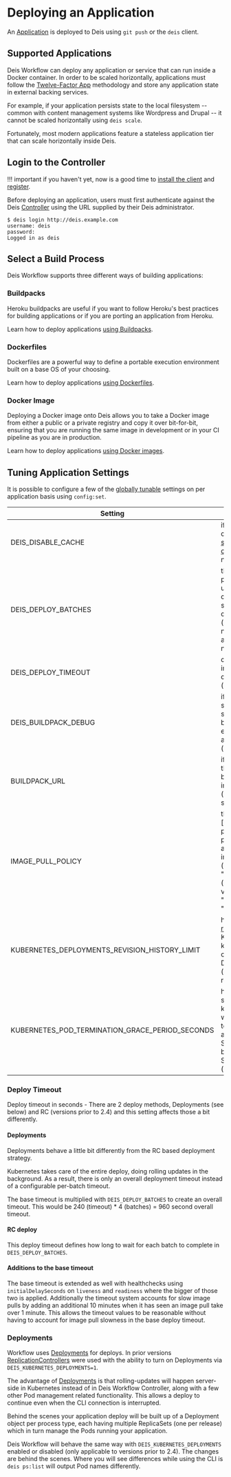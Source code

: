 # Deploying an Application

An [Application][] is deployed to Deis using `git push` or the `deis` client.

## Supported Applications

Deis Workflow can deploy any application or service that can run inside a Docker container.  In order to be scaled
horizontally, applications must follow the [Twelve-Factor App][] methodology and store any application state in external
backing services.

For example, if your application persists state to the local filesystem -- common with content management systems like
Wordpress and Drupal -- it cannot be scaled horizontally using `deis scale`.

Fortunately, most modern applications feature a stateless application tier that can scale horizontally inside Deis.

## Login to the Controller

!!! important
	if you haven't yet, now is a good time to [install the client][install client] and [register](../users/registration.md).

Before deploying an application, users must first authenticate against the Deis [Controller][]
using the URL supplied by their Deis administrator.

```
$ deis login http://deis.example.com
username: deis
password:
Logged in as deis
```

## Select a Build Process

Deis Workflow supports three different ways of building applications:

### Buildpacks

Heroku buildpacks are useful if you want to follow Heroku's best practices for building applications or if you are porting an application from Heroku.

Learn how to deploy applications [using Buildpacks](../applications/using-buildpacks.md).


### Dockerfiles

Dockerfiles are a powerful way to define a portable execution environment built on a base OS of your choosing.

Learn how to deploy applications [using Dockerfiles](../applications/using-docker-files.md).


### Docker Image

Deploying a Docker image onto Deis allows you to take a Docker image from either a public
or a private registry and copy it over bit-for-bit, ensuring that you are running the same
image in development or in your CI pipeline as you are in production.

Learn how to deploy applications [using Docker images](../applications/using-docker-images.md).

## Tuning Application Settings

It is possible to configure a few of the [globally tunable](../applications/managing-app-configuration.md) settings on per application basis using `config:set`.

Setting                                         | Description
----------------------------------------------- | ---------------------------------
DEIS_DISABLE_CACHE                              | if set, this will disable the [slugbuilder cache][] (default: not set)
DEIS_DEPLOY_BATCHES                             | the number of pods to bring up and take down sequentially during a scale (default: number of available nodes)
DEIS_DEPLOY_TIMEOUT                             | deploy timeout in seconds per deploy batch (default: 120)
DEIS_BUILDPACK_DEBUG                            | if set to True, slugbuilder will show buildpack errors if there are any (default: False)
BUILDPACK_URL                                   | if set, it will use the custom buildpack set in this variable (default: not set)
IMAGE_PULL_POLICY                               | the kubernetes [image pull policy][pull-policy] for application images (default: "IfNotPresent") (allowed values: "Always", "IfNotPresent")
KUBERNETES_DEPLOYMENTS_REVISION_HISTORY_LIMIT   | how many [revisions][kubernetes-deployment-revision] Kubernetes keeps around of a given Deployment (default: all revisions)
KUBERNETES_POD_TERMINATION_GRACE_PERIOD_SECONDS | how many seconds kubernetes waits for a pod to finish work after a SIGTERM before sending SIGKILL (default: 30)

### Deploy Timeout

Deploy timeout in seconds - There are 2 deploy methods, Deployments (see below) and RC (versions prior to 2.4) and this setting affects those a bit differently.

#### Deployments

Deployments behave a little bit differently from the RC based deployment strategy.

Kubernetes takes care of the entire deploy, doing rolling updates in the background. As a result, there is only an overall deployment timeout instead of a configurable per-batch timeout.

The base timeout is multiplied with `DEIS_DEPLOY_BATCHES` to create an overall timeout. This would be 240 (timeout) * 4 (batches) = 960 second overall timeout.

#### RC deploy

This deploy timeout defines how long to wait for each batch to complete in `DEIS_DEPLOY_BATCHES`.

#### Additions to the base timeout

The base timeout is extended as well with healthchecks using `initialDelaySeconds` on `liveness` and `readiness` where the bigger of those two is applied.
Additionally the timeout system accounts for slow image pulls by adding an additional 10 minutes when it has seen an image pull take over 1 minute. This allows the timeout values to be reasonable without having to account for image pull slowness in the base deploy timeout.

### Deployments

Workflow uses [Deployments][] for deploys. In prior versions [ReplicationControllers][] were used with the ability to turn on Deployments via `DEIS_KUBERNETES_DEPLOYMENTS=1`.

The advantage of [Deployments][] is that rolling-updates will happen server-side in Kubernetes instead of in Deis Workflow Controller,
along with a few other Pod management related functionality. This allows a deploy to continue even when the CLI connection is interrupted.

Behind the scenes your application deploy will be built up of a Deployment object per process type,
each having multiple ReplicaSets (one per release) which in turn manage the Pods running your application.

Deis Workflow will behave the same way with `DEIS_KUBERNETES_DEPLOYMENTS` enabled or disabled (only applicable to versions prior to 2.4).
The changes are behind the scenes. Where you will see differences while using the CLI is `deis ps:list` will output Pod names differently.

[slugbuilder cache]: ./managing-app-configuration.md#slugbuilder-cache
[install client]: ../users/cli.md#installation
[application]: ../reference-guide/terms.md#application
[controller]: ../understanding-workflow/components.md#controller
[Twelve-Factor App]: http://12factor.net/
[Deployments]: http://kubernetes.io/docs/user-guide/deployments/
[kubernetes-deployment-revision]: http://kubernetes.io/docs/user-guide/deployments/#revision-history-limit
[ReplicationControllers]: http://kubernetes.io/docs/user-guide/replication-controller/
